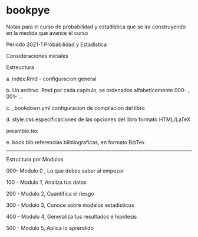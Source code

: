 # bookpye
Notas para el curso de probabilidad y estadistica
que se ira construyendo en la medida que avance el curso

Periodo 2021-1
Probabilidad y Estadistica 

Consideraciones iniciales

Estreuctura

a. index.Rmd  - configuracion general

b. Un archivo .Rmd por cada capitulo, se ordenados alfabeticamente 000- , 001- ...

c. _bookdown.yml  configuracion de compilacion del libro

d. style.css   especificaciones de las opciones del libro formato HTML/LaTeX

   preamble.tex
   
e. book.bib  referencias blibliograficas, en formato BibTex


---

Estructura por Modulos

000-  Modulo 0 , Lo que debes saber al empezar

100 - Modulo 1, Analiza tus datos

200 - Modulo 2, Cuantifica el riesgo

300 - Modulo 3, Conoce sobre modelos estadisticos
 
400 - Modulo 4, Generaliza tus resultados e hipotesis

500 - Modulo 5, Aplica lo aprendido










